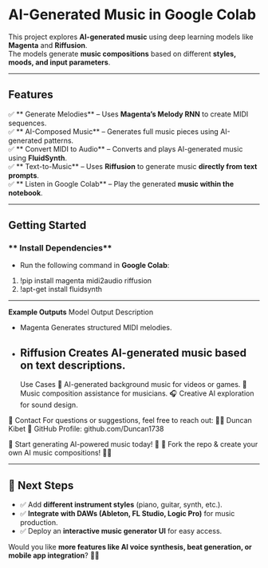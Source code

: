 # AI-Generated Music in Google Colab  

This project explores **AI-generated music** using deep learning models like **Magenta** and **Riffusion**.  
The models generate **music compositions** based on different **styles, moods, and input parameters**.

---

## Features
✅ ** Generate Melodies** – Uses **Magenta’s Melody RNN** to create MIDI sequences.  
✅ ** AI-Composed Music** – Generates full music pieces using AI-generated patterns.  
✅ ** Convert MIDI to Audio** – Converts and plays AI-generated music using **FluidSynth**.  
✅ ** Text-to-Music** – Uses **Riffusion** to generate music **directly from text prompts**.  
✅ ** Listen in Google Colab** – Play the generated **music within the notebook**.  

---

##  Getting Started

### ** Install Dependencies**  
 - Run the following command in **Google Colab**:
1. !pip install magenta midi2audio riffusion
2. !apt-get install fluidsynth
---
**Example Outputs**
Model	Output Description
- Magenta	Generates structured MIDI melodies.
- Riffusion	Creates AI-generated music based on text descriptions.
  ---
   Use Cases
🎼 AI-generated background music for videos or games.
🎹 Music composition assistance for musicians.
🎧 Creative AI exploration for sound design.

📧 Contact
For questions or suggestions, feel free to reach out:
👨‍💻 Duncan Kibet
📌 GitHub Profile: github.com/Duncan1738

🎵 Start generating AI-powered music today! 🚀
📢 Fork the repo & create your own AI music compositions! 🎼🔥


---

## **🚀 Next Steps**
- ✅ Add **different instrument styles** (piano, guitar, synth, etc.).  
- ✅ **Integrate with DAWs (Ableton, FL Studio, Logic Pro)** for music production.  
- ✅ Deploy an **interactive music generator UI** for easy access.  

Would you like **more features like AI voice synthesis, beat generation, or mobile app integration**? 🚀🎶
